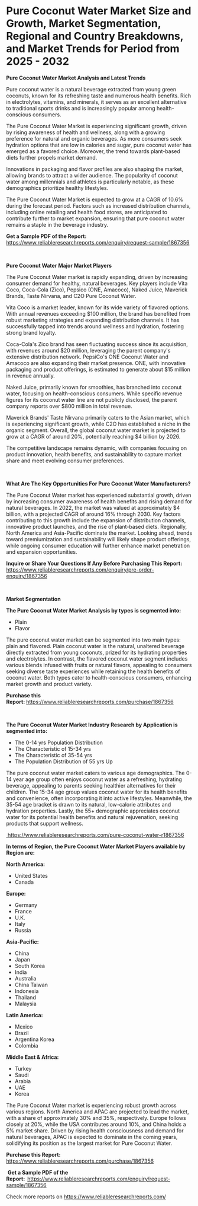 <p><h1>Pure Coconut Water Market Size and Growth, Market Segmentation, Regional and Country Breakdowns, and Market Trends for Period from 2025 -  2032</h1></p><p><strong>Pure Coconut Water Market Analysis and Latest Trends</strong></p>
<p><p>Pure coconut water is a natural beverage extracted from young green coconuts, known for its refreshing taste and numerous health benefits. Rich in electrolytes, vitamins, and minerals, it serves as an excellent alternative to traditional sports drinks and is increasingly popular among health-conscious consumers.</p><p>The Pure Coconut Water Market is experiencing significant growth, driven by rising awareness of health and wellness, along with a growing preference for natural and organic beverages. As more consumers seek hydration options that are low in calories and sugar, pure coconut water has emerged as a favored choice. Moreover, the trend towards plant-based diets further propels market demand.</p><p>Innovations in packaging and flavor profiles are also shaping the market, allowing brands to attract a wider audience. The popularity of coconut water among millennials and athletes is particularly notable, as these demographics prioritize healthy lifestyles.</p><p>The Pure Coconut Water Market is expected to grow at a CAGR of 10.6% during the forecast period. Factors such as increased distribution channels, including online retailing and health food stores, are anticipated to contribute further to market expansion, ensuring that pure coconut water remains a staple in the beverage industry.</p></p>
<p><strong>Get a Sample PDF of the Report:&nbsp;</strong> <a href="https://www.reliableresearchreports.com/enquiry/request-sample/1867356?utm_campaign=2179&utm_medium=2&utm_source=Github&utm_content=ia&utm_term=14022025&utm_id=pure-coconut-water">https://www.reliableresearchreports.com/enquiry/request-sample/1867356</a></p>
<p>&nbsp;</p>
<p><strong>Pure Coconut Water Major Market Players</strong></p>
<p><p>The Pure Coconut Water market is rapidly expanding, driven by increasing consumer demand for healthy, natural beverages. Key players include Vita Coco, Coca-Cola (Zico), Pepsico (ONE, Amacoco), Naked Juice, Maverick Brands, Taste Nirvana, and C2O Pure Coconut Water. </p><p>Vita Coco is a market leader, known for its wide variety of flavored options. With annual revenues exceeding $100 million, the brand has benefited from robust marketing strategies and expanding distribution channels. It has successfully tapped into trends around wellness and hydration, fostering strong brand loyalty.</p><p>Coca-Cola's Zico brand has seen fluctuating success since its acquisition, with revenues around $20 million, leveraging the parent company's extensive distribution network. PepsiCo's ONE Coconut Water and Amacoco are also expanding their market presence. ONE, with innovative packaging and product offerings, is estimated to generate about $15 million in revenue annually.</p><p>Naked Juice, primarily known for smoothies, has branched into coconut water, focusing on health-conscious consumers. While specific revenue figures for its coconut water line are not publicly disclosed, the parent company reports over $800 million in total revenue.</p><p>Maverick Brands' Taste Nirvana primarily caters to the Asian market, which is experiencing significant growth, while C2O has established a niche in the organic segment. Overall, the global coconut water market is projected to grow at a CAGR of around 20%, potentially reaching $4 billion by 2026. </p><p>The competitive landscape remains dynamic, with companies focusing on product innovation, health benefits, and sustainability to capture market share and meet evolving consumer preferences.</p></p>
<p>&nbsp;</p>
<p><strong>What Are The Key Opportunities For Pure Coconut Water Manufacturers?</strong></p>
<p><p>The Pure Coconut Water market has experienced substantial growth, driven by increasing consumer awareness of health benefits and rising demand for natural beverages. In 2022, the market was valued at approximately $4 billion, with a projected CAGR of around 16% through 2030. Key factors contributing to this growth include the expansion of distribution channels, innovative product launches, and the rise of plant-based diets. Regionally, North America and Asia-Pacific dominate the market. Looking ahead, trends toward premiumization and sustainability will likely shape product offerings, while ongoing consumer education will further enhance market penetration and expansion opportunities.</p></p>
<p><strong>Inquire or Share Your Questions If Any Before Purchasing This Report:</strong> <a href="https://www.reliableresearchreports.com/enquiry/pre-order-enquiry/1867356?utm_campaign=2179&utm_medium=2&utm_source=Github&utm_content=ia&utm_term=14022025&utm_id=pure-coconut-water">https://www.reliableresearchreports.com/enquiry/pre-order-enquiry/1867356</a></p>
<p>&nbsp;</p>
<p><strong>Market Segmentation</strong></p>
<p><strong>The Pure Coconut Water Market Analysis by types is segmented into:</strong></p>
<p><ul><li>Plain</li><li>Flavor</li></ul></p>
<p><p>The pure coconut water market can be segmented into two main types: plain and flavored. Plain coconut water is the natural, unaltered beverage directly extracted from young coconuts, prized for its hydrating properties and electrolytes. In contrast, the flavored coconut water segment includes various blends infused with fruits or natural flavors, appealing to consumers seeking diverse taste experiences while retaining the health benefits of coconut water. Both types cater to health-conscious consumers, enhancing market growth and product variety.</p></p>
<p><strong>Purchase this Report:&nbsp;</strong><a href="https://www.reliableresearchreports.com/purchase/1867356?utm_campaign=2179&utm_medium=2&utm_source=Github&utm_content=ia&utm_term=14022025&utm_id=pure-coconut-water">https://www.reliableresearchreports.com/purchase/1867356</a></p>
<p>&nbsp;</p>
<p><strong>The Pure Coconut Water Market Industry Research by Application is segmented into:</strong></p>
<p><ul><li>The 0-14 yrs Population Distribution</li><li>The Characteristic of 15-34 yrs</li><li>The Characteristic of 35-54 yrs</li><li>The Population Distribution of 55 yrs Up</li></ul></p>
<p><p>The pure coconut water market caters to various age demographics. The 0-14 year age group often enjoys coconut water as a refreshing, hydrating beverage, appealing to parents seeking healthier alternatives for their children. The 15-34 age group values coconut water for its health benefits and convenience, often incorporating it into active lifestyles. Meanwhile, the 35-54 age bracket is drawn to its natural, low-calorie attributes and hydration properties. Lastly, the 55+ demographic appreciates coconut water for its potential health benefits and natural rejuvenation, seeking products that support wellness.</p></p>
<p><a href="https://www.reliableresearchreports.com/pure-coconut-water-r1867356?utm_campaign=2179&utm_medium=2&utm_source=Github&utm_content=ia&utm_term=14022025&utm_id=pure-coconut-water">&nbsp;https://www.reliableresearchreports.com/pure-coconut-water-r1867356</a></p>
<p><strong>In terms of Region, the Pure Coconut Water Market Players available by Region are:</strong></p>
<p>
    <p> <strong> North America: </strong>
        <ul>
            <li>United States</li>
            <li>Canada</li>
        </ul>
        </p> 
    <p> <strong> Europe: </strong>
        <ul>
            <li>Germany</li>
            <li>France</li>
            <li>U.K.</li>
            <li>Italy</li>
            <li>Russia</li>
        </ul>
        </p> 
    <p> <strong> Asia-Pacific: </strong>
        <ul>
            <li>China</li>
            <li>Japan</li>
            <li>South Korea</li>
            <li>India</li>
            <li>Australia</li>
            <li>China Taiwan</li>
            <li>Indonesia</li>
            <li>Thailand</li>
            <li>Malaysia</li>
        </ul>
        </p> 
    <p> <strong> Latin America: </strong>
        <ul>
            <li>Mexico</li>
            <li>Brazil</li>
            <li>Argentina Korea</li>
            <li>Colombia</li>
        </ul>
        </p> 
    <p> <strong> Middle East & Africa: </strong>
        <ul>
            <li>Turkey</li>
            <li>Saudi</li>
            <li>Arabia</li>
            <li>UAE</li>
            <li>Korea</li>
        </ul>
    </p>
    </p>
<p><p>The Pure Coconut Water market is experiencing robust growth across various regions. North America and APAC are projected to lead the market, with a share of approximately 30% and 35%, respectively. Europe follows closely at 20%, while the USA contributes around 10%, and China holds a 5% market share. Driven by rising health consciousness and demand for natural beverages, APAC is expected to dominate in the coming years, solidifying its position as the largest market for Pure Coconut Water.</p></p>
<p><strong>Purchase this Report: </strong><a href="https://www.reliableresearchreports.com/purchase/1867356?utm_campaign=2179&utm_medium=2&utm_source=Github&utm_content=ia&utm_term=14022025&utm_id=pure-coconut-water">https://www.reliableresearchreports.com/purchase/1867356</a></p>
<p>&nbsp;<strong>Get a Sample PDF of the Report:&nbsp;&nbsp;</strong><a href="https://www.reliableresearchreports.com/enquiry/request-sample/1867356?utm_campaign=2179&utm_medium=2&utm_source=Github&utm_content=ia&utm_term=14022025&utm_id=pure-coconut-water">https://www.reliableresearchreports.com/enquiry/request-sample/1867356</a></p>
<p><strong></strong></p>
<p>Check more reports on <a href="https://www.reliableresearchreports.com/?utm_campaign=2179&utm_medium=2&utm_source=Github&utm_content=ia&utm_term=14022025&utm_id=pure-coconut-water">https://www.reliableresearchreports.com/</a></p>